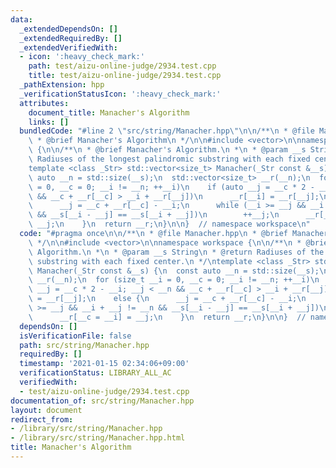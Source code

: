 ```yaml
---
data:
  _extendedDependsOn: []
  _extendedRequiredBy: []
  _extendedVerifiedWith:
  - icon: ':heavy_check_mark:'
    path: test/aizu-online-judge/2934.test.cpp
    title: test/aizu-online-judge/2934.test.cpp
  _pathExtension: hpp
  _verificationStatusIcon: ':heavy_check_mark:'
  attributes:
    document_title: Manacher's Algorithm
    links: []
  bundledCode: "#line 2 \"src/string/Manacher.hpp\"\n\n/**\n * @file Manacher.hpp\n\
    \ * @brief Manacher's Algorithm\n */\n\n#include <vector>\n\nnamespace workspace\
    \ {\n\n/**\n * @brief Manacher's Algorithm.\n *\n * @param __s String\n * @return\
    \ Radiuses of the longest palindromic substring with each fixed center.\n */\n\
    template <class _Str> std::vector<size_t> Manacher(_Str const &__s) {\n  const\
    \ auto __n = std::size(__s);\n  std::vector<size_t> __r(__n);\n  for (size_t __i\
    \ = 0, __c = 0; __i != __n; ++__i)\n    if (auto __j = __c * 2 - __i; __j < __n\
    \ && __c + __r[__c] > __i + __r[__j])\n      __r[__i] = __r[__j];\n    else {\n\
    \      __j = __c + __r[__c] - __i;\n      while (__i >= __j && __i + __j != __n\
    \ && __s[__i - __j] == __s[__i + __j])\n        ++__j;\n      __r[__c = __i] =\
    \ __j;\n    }\n  return __r;\n}\n\n}  // namespace workspace\n"
  code: "#pragma once\n\n/**\n * @file Manacher.hpp\n * @brief Manacher's Algorithm\n\
    \ */\n\n#include <vector>\n\nnamespace workspace {\n\n/**\n * @brief Manacher's\
    \ Algorithm.\n *\n * @param __s String\n * @return Radiuses of the longest palindromic\
    \ substring with each fixed center.\n */\ntemplate <class _Str> std::vector<size_t>\
    \ Manacher(_Str const &__s) {\n  const auto __n = std::size(__s);\n  std::vector<size_t>\
    \ __r(__n);\n  for (size_t __i = 0, __c = 0; __i != __n; ++__i)\n    if (auto\
    \ __j = __c * 2 - __i; __j < __n && __c + __r[__c] > __i + __r[__j])\n      __r[__i]\
    \ = __r[__j];\n    else {\n      __j = __c + __r[__c] - __i;\n      while (__i\
    \ >= __j && __i + __j != __n && __s[__i - __j] == __s[__i + __j])\n        ++__j;\n\
    \      __r[__c = __i] = __j;\n    }\n  return __r;\n}\n\n}  // namespace workspace\n"
  dependsOn: []
  isVerificationFile: false
  path: src/string/Manacher.hpp
  requiredBy: []
  timestamp: '2021-01-15 02:34:06+09:00'
  verificationStatus: LIBRARY_ALL_AC
  verifiedWith:
  - test/aizu-online-judge/2934.test.cpp
documentation_of: src/string/Manacher.hpp
layout: document
redirect_from:
- /library/src/string/Manacher.hpp
- /library/src/string/Manacher.hpp.html
title: Manacher's Algorithm
---
```

